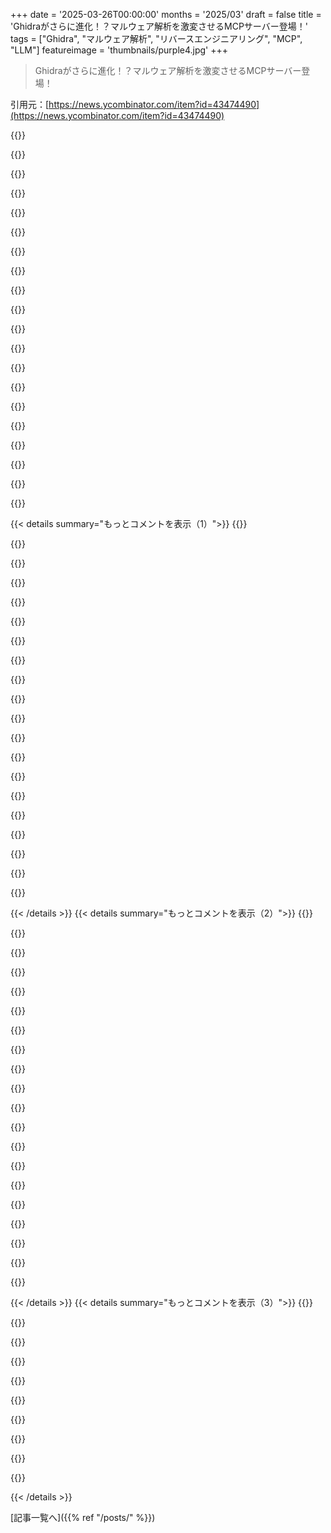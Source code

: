 +++
date = '2025-03-26T00:00:00'
months = '2025/03'
draft = false
title = 'Ghidraがさらに進化！？マルウェア解析を激変させるMCPサーバー登場！'
tags = ["Ghidra", "マルウェア解析", "リバースエンジニアリング", "MCP", "LLM"]
featureimage = 'thumbnails/purple4.jpg'
+++

> Ghidraがさらに進化！？マルウェア解析を激変させるMCPサーバー登場！

引用元：[https://news.ycombinator.com/item?id=43474490](https://news.ycombinator.com/item?id=43474490)

{{<matomeQuote body="いつかどんなバイナリファイルもワンクリックでソースコードに変換できるツールが欲しいなー。全てのゲームが“オープンソース”になったら超楽しいじゃん？今はOpenGothicとかopenageみたいなプロジェクトがあるけど、コミュニティの努力が何年も必要だしね。" userName="randomtoast" createdAt="2025-03-27T12:35:50" color="">}}

{{<matomeQuote body="今のSOTAモデルってREがマジで下手なんだよね。オープンデータで学習しても改善するとは思えない。ネット上に高品質な例が少ないし、コード書く人も積極的に難しくしてるし。" userName="airza" createdAt="2025-03-27T15:15:43" color="">}}

{{<matomeQuote body="リバースエンジニアリングを学習させるための高品質な合成データを作るのは簡単だよ。適当なオープンソースプロジェクトを使って、モデルにバイナリからコード（または同等のもの）を生成させればいいんだから。" userName="sebzim4500" createdAt="2025-03-27T16:13:24" color="#ff5c5c">}}

{{<matomeQuote body="そうだね。コード難読化ツールとか使って、もっと多様でリアルな例を作っても良いかも。" userName="ai-christianson" createdAt="2025-03-27T17:49:39" color="">}}

{{<matomeQuote body="自分のじゃないコードはオープンソースにできないよ。彼らはクリーンな新しいバージョンを実装してるんだ。逆に、企業がGPLプロジェクトを選んで、コードを逆コンパイルして、プロプライエタリとしてリリースすることもできない。" userName="gus_massa" createdAt="2025-03-27T15:26:31" color="">}}

{{<matomeQuote body="＞彼らはクリーンな新しいバージョンを実装してるんだ。<br>リバースエンジニアリングって既存のコードを分析することが多いし、それは秘密でもなんでもないよ。みんながリバースエンジニアリングの結果を議論したり共有したりするフォーラムもあるし。それがないと、元のゲームファイルを使えるような、ほぼ100%互換性のあるクローンを作るのはほぼ不可能だよ。" userName="randomtoast" createdAt="2025-03-27T15:41:57" color="#ff5733">}}

{{<matomeQuote body="LLMがコードを理解するには、ASTネイティブであるべきだと思う。コードはツリー構造なのに、モデルには構造を明示せずに線形に与えてる。今のモデルは再帰性とか真の記憶がないから、階層構造を効果的に推論できないんだよね。" userName="Xx_crazy420_xX" createdAt="2025-03-27T07:40:34" color="#45d325">}}

{{<matomeQuote body="LLMは自己回帰モデルだよね。でも、ASTの順序って存在しないかもしれない。特に計算や制御フローの並列ブランチでは。各ブランチをN個のシーケンスにほどくこともできるけど、制御フローの情報が消えちゃう。ノードの子に客観的な順序がある場合でも、{先行順, 後行順} × {幅優先, 深さ優先}の4つのトラバーサルオプションがあるしね。ARC-AGI向けのカスタムAST DSLをいじった経験から言うとね。" userName="Nesco" createdAt="2025-03-27T08:00:07" color="#ff5733">}}

{{<matomeQuote body="ARC-AGIに取り組んだことがあるって聞いて嬉しいなー。俺もちょっと触ったことあるんだ。並列ブランチがあると、トラバーサル空間がめちゃくちゃになるってのはマジでその通り。トークンレベルで曖昧だったものが、ASTでは構造化された曖昧さになるんだよね。LLMはトラバーサル空間全体を解決する必要はなくて、クリーンで抽象的なインターフェースがあればいいと思う。タイプと構造で推論できれば、Copilotみたいなツールの信頼性が爆上がりすると思う。" userName="Xx_crazy420_xX" createdAt="2025-03-27T08:40:55" color="#ff5c5c">}}

{{<matomeQuote body="＞LLMは自己回帰モデルだよね。<br>ほとんどのLLMは自己回帰モデルだけど、例外もあるよ。例えば、Mercury[0]は拡散LLMだよ。<br>[0]https://www.inceptionlabs.ai/news" userName="dragonwriter" createdAt="2025-03-27T08:39:59" color="">}}

{{<matomeQuote body="えーと、diffusion modelsの理解がめっちゃ浅いんだけど、あれって基本的には固定長の構造、特に連続空間に適用されるものだよね。木構造で使えるようにする方法もあるかもしれないけど、それはマジで簡単なことじゃないと思うよ。" userName="Nesco" createdAt="2025-03-28T10:05:27" color="">}}

{{<matomeQuote body="Autoregressive LLMsは大体において木構造じゃなくて、上限付きの線形トークン列で動いてるんだよね。それって固定長のシーケンスと同型じゃん。なんで木構造で処理する必要があると思ったのか分かんないなー。diffusion language modelsはマジで存在するし。Mercuryはプロプラだけど、LLaDAもあるよ。https://ml-gsai.github.io/LLaDA-demo/" userName="dragonwriter" createdAt="2025-03-28T15:24:20" color="#ff33a1">}}

{{<matomeQuote body="バイナリをAST形式に変換する研究ってあんまりないのかな？誰かが考えそうな気もするんだけど、見たことないんだよね。汎用的にできるのか、特定のコンパイラを知る必要があるのか？言語も特定する必要がある？あるいは、同じバイナリになる別の言語の仮説的なASTを作ったりできるのかな？" userName="gnfargbl" createdAt="2025-03-27T12:09:04" color="">}}

{{<matomeQuote body="ASTというよりグラフの方がしっくりくるな。プログラムを、元々はテキスト→ASTとしてエンコードされた、ごちゃごちゃしたデータフロー/コントロールフロー/依存関係グラフとして考えるんだよね。GNNはいくつか試みられたけど、推論への道って感じはしなかった。datalogで簡単にできることを、RL推論器にやらせるにはどうすればいいんだろう？" userName="lmeyerov" createdAt="2025-03-27T16:40:56" color="">}}

{{<matomeQuote body="コードのこと忘れちゃって、モデルに直接行動させればいいんじゃない？それが俺の予想。" userName="pilooch" createdAt="2025-03-27T14:03:47" color="">}}

{{<matomeQuote body="LLMって情報を完全に順番に処理するんだよね。それがコアな能力で、人間っぽく感じる理由だと思う。" userName="otabdeveloper4" createdAt="2025-03-27T08:26:01" color="">}}

{{<matomeQuote body="＞LLMs process information in a strictly sequential manner。”LLM”っていうクラス全体がそうってわけじゃないよ。ほとんどのLLMはautoregressiveモデルだからそうだけど、diffusion LLMもあるし、autoregressiveモデルみたいに順番じゃないんだ。<br>＞It’s their core capability<br>順番であることは能力じゃないし、LLMを定義するコアなものでもない。<br>＞and what makes them feel so anthropomorphic.<br>それにも同意できないなー。LLMが人間っぽく感じるのは、人間が他人を人間として認識する時に言語を重視するからだと思う。LLMの出力は人間の言語使用をモデル化して、人間らしさの認識に使われる重要な特徴を直接ターゲットにしてるんだ。" userName="dragonwriter" createdAt="2025-03-27T08:35:54" color="#ff5733">}}

{{<matomeQuote body="LLMのギミックは、まるで話しかけてくるかのように、順番にテキストを出力すること。それが「生きてる」とか「知的」に感じさせるんだよ。（皮肉なことに、この順番性こそが実際には知性を制限してるんだけどね。AIの盛り上がりは見た目重視で、事実じゃないんだ。）" userName="otabdeveloper4" createdAt="2025-03-27T10:51:32" color="">}}

{{<matomeQuote body="＞ That's what makes them feel “alive” and “intelligent” to us.<br>この主張の根拠は何？「A」（チャットボットは順番にテキストを出力する）は真実で、「B」（彼らは知的に感じられる）も真実だけど、「AがBを引き起こす」って主張は根拠がないじゃん。たまたま両方とも真実で、個人的に因果関係があると感じるってだけで、何も証明にならない。" userName="lucianbr" createdAt="2025-03-27T13:13:00" color="#38d3d3">}}

{{<matomeQuote body="＞ The gimmick of the LLM is that it outputs text sequentially, as if it is talking to us. That's what makes them feel “alive” and “intelligent” to us.<br>元の主張はそうだったね。でもやっぱり同意できない。彼らが生きているとか知的だと感じられるのは、人間みたいな言語を出力するからで、出力が順番に構築されるプロセスじゃないんだ。同じくらいの出力品質の非autoregressive LLMも、autoregressive LLMと同じくらい生き生きとして知的に見えるはず。tokenごとに順番に出力されるのがユーザーに見えないようなインターフェースのautoregressive LLMは、出力がストリーミングされるものと変わらず知的に見えるよ。" userName="dragonwriter" createdAt="2025-03-27T18:33:55" color="#785bff">}}

{{< details summary="もっとコメントを表示（1）">}}
{{<matomeQuote body="もしLLMが視覚的にテキストを順番に出力しないで、一度に出力したら、今ほど成功しないってことかな？" userName="rowanG077" createdAt="2025-03-27T11:28:09" color="">}}

{{<matomeQuote body="そうだよ。人間の言葉は順番に出てくる（音を一つずつ出す）。LLMがトークンごとに自動補完でこれを真似ると、人間っぽく見えるんだよね。（「成功」って言葉には異議があるけど。LLMを人間みたいな知能として売るのは、ただのギミックで詐欺まがいだよ。）" userName="otabdeveloper4" createdAt="2025-03-28T08:38:22" color="">}}

{{<matomeQuote body="完全にはそうじゃないよ。TransformerのAttentionのポイントは、トークン同士の関係を色々なレベルで計算するクロスワイズ処理なんだ。だからLLMは読むのが速いんだよ。全部の入力トークンを並行して処理してるから。LLMは外側のループでは順番にトークンを出すけど、内部の活性化関数には計画された出力全体の非シーケンシャルマップがあるのは明らかだよ。そうじゃないと、首尾一貫した文章を作ったり、動詞を最後におくドイツ語を話したりできないもん。" userName="mike_hearn" createdAt="2025-03-27T08:51:41" color="#ff5c5c">}}

{{<matomeQuote body="今MCPを呼び出せるツールって何があるの？少し読んだだけだけど、ClaudeのデスクトップアプリがローカルでMCPを使えるって知ったよ。MCPをリモートで使えるチャットインターフェースってある？ChatGPT、Claude、GeminiのウェブインターフェースでMCPのエンドポイントと関数を指定して、リモートのサーバーを呼び出せるようにしたいんだよね。GPTsとかGemsみたいに。" userName="qwertox" createdAt="2025-03-26T19:08:20" color="#45d325">}}

{{<matomeQuote body="ビデオで少し触れたけど、Claude Desktopの他に、5ireが割とモデルに依存しないローカルMCPクライアントだよ。他にもあると思う。samaも最近ChatGPT DesktopにMCPクライアント機能が「すぐ」搭載されるって言ってた。リモートクライアントについては、Cloudflareに便利なツールがあるよ。”AI Playground”を見てみて。" userName="lauriewired" createdAt="2025-03-26T19:23:43" color="#ff33a1">}}

{{<matomeQuote body="OpenAIがAgents SDKでサポートを発表したよ。https://news.ycombinator.com/item?id=43485566<br><br>https://openai.github.io/openai-agents-python/mcp/" userName="jauntywundrkind" createdAt="2025-03-26T19:43:40" color="#38d3d3">}}

{{<matomeQuote body="Cursorで使ってるよ。MCPサーバーを書くのは簡単で、CursorにTypeScriptで書いてもらうだけ。ローカルのMCPサーバーを使って、好きなリモートAPIを呼び出したり（または他のタスクを実行したり）できる。MCPサーバーはstdin/stdoutを使ってCursorと通信するよ。" userName="electroly" createdAt="2025-03-26T23:13:31" color="#ff33a1">}}

{{<matomeQuote body="Librechatを使ってるけど、かなり機能が充実してると思う。Obsidian MCPを更新して、最新の日記エントリがセラピストのように振る舞うようにしたんだ。設定例はこちら：https://www.jevy.org/articles/obsidian-mcps-to-work-with-not..." userName="jevyjevjevs" createdAt="2025-03-27T11:04:42" color="#ff5733">}}

{{<matomeQuote body="@jevyjevjevsさん、サイトのブログにRSSフィードを追加してくれませんか？興味深くて役立つ記事がいくつかありました。購読したいのですが、RSSまたはメール購読が見当たりません。" userName="dockerd" createdAt="2025-03-27T11:39:03" color="">}}

{{<matomeQuote body="SAM（Solace Agent Mesh）でMCPサーバーを使えるよ。チャットインターフェースがあって、リモートで実行できる。リモートで一番簡単なのは、無料のSlackワークスペースを使ってSAMにSlack連携することかな。そうすれば、ブラウザUIを提供するために穴をあける必要はないよ。https://github.com/SolaceLabs/solace-agent-mesh" userName="efunnekol" createdAt="2025-03-26T19:56:05" color="#ff33a1">}}

{{<matomeQuote body="おっ、同じ疑問持ってた人いたんだ！Google検索したら、ここにリストがあったよ：<br>https://github.com/punkpeye/awesome-mcp-clients" userName="nekitamo" createdAt="2025-03-26T19:42:11" color="#45d325">}}

{{<matomeQuote body="サーバーのリストはこっちにあるね：<br>https://github.com/punkpeye/awesome-mcp-servers" userName="lordviet" createdAt="2025-03-26T21:46:20" color="#ff5c5c">}}

{{<matomeQuote body="BlockのGooseってツールがMCP使ってるらしいよ。<br>https://block.github.io/goose/" userName="salgorithm" createdAt="2025-03-26T20:00:35" color="">}}

{{<matomeQuote body="Gooseをうまく使うコツってあるのかな？ちょっと試したけど、手動で設定したOpen Web UIに比べて不安定だったんだよね。" userName="hedgehog" createdAt="2025-03-27T02:15:38" color="">}}

{{<matomeQuote body="Unity、Blender、Photoshopにも、MCP連携機能があるみたい。GitHubで探せるよ。" userName="fixprix" createdAt="2025-03-26T22:23:30" color="">}}

{{<matomeQuote body="プロキシサーバーを使えば、MCPサーバーをリモートで実行できるかもね。" userName="mettamage" createdAt="2025-03-26T19:59:48" color="">}}

{{<matomeQuote body="CursorがMCPをサポートしてると思うよ。" userName="asphodel_gray" createdAt="2025-03-26T20:10:41" color="">}}

{{<matomeQuote body="前にGhidraとLLMを連携させた動画も良かったよ。<br>https://news.ycombinator.com/item?id=42860849<br>Malimite – iOS and macOS Decompiler<br>https://news.ycombinator.com/item?id=42829402<br>Jan, 2025 (37 comments)" userName="mdaniel" createdAt="2025-03-26T14:25:32" color="#ff33a1">}}

{{<matomeQuote body="まだ彼女のYouTubeチャンネルを見たことないなら、チェックしてみて！技術的な内容も面白いけど、レトロなOSグラフィックを使った編集も楽しいよ。" userName="sorenjan" createdAt="2025-03-26T21:54:18" color="#45d325">}}

{{<matomeQuote body="マジですごいよね。技術的なコンテンツ、動画と連携したGitHubのリポジトリ、セットデザイン、レトロな編集…大手スタジオの作品よりもクオリティが高いものが多いと思う。" userName="foooorsyth" createdAt="2025-03-27T02:46:49" color="#ff5c5c">}}


{{< /details >}}
{{< details summary="もっとコメントを表示（2）">}}
{{<matomeQuote body="radare2用のもあるよ:<br>https://github.com/dnakov/radare2-mcp" userName="npace12" createdAt="2025-03-26T20:04:27" color="">}}

{{<matomeQuote body="もし全てのバイナリが完璧にリバースエンジニアリングできるようになったら、セキュリティはどう変わると思う？" userName="ngneer" createdAt="2025-03-27T01:07:37" color="">}}

{{<matomeQuote body="みんなプロプライエタリなプログラムを、サーバーと通信するただのクライアントに置き換えるんじゃない？それか、準同型暗号に全力投球するか。" userName="LegionMammal978" createdAt="2025-03-27T02:43:24" color="#ff5c5c">}}

{{<matomeQuote body="形式的に証明されたシステムだけが安全になるだろうね。" userName="ynniv" createdAt="2025-03-27T02:45:03" color="">}}

{{<matomeQuote body="アセンブリが読めれば、全てはオープンソースみたいなもんだよ。" userName="xeckr" createdAt="2025-03-27T01:31:56" color="">}}

{{<matomeQuote body="セキュアエンクレーブがほとんどのコンピュータに現れるだろうね。暗号化なしに何も実行されなくなるかも。" userName="gosub100" createdAt="2025-03-27T14:35:04" color="#ff5c5c">}}

{{<matomeQuote body="ghidraからLLMにコピペして解析させようとしたけど、うまくいかなかったんだよね。ベンチマークとかあると嬉しいな。" userName="brokensegue" createdAt="2025-03-26T03:01:59" color="">}}

{{<matomeQuote body="一度だけ試したけど、逆の経験をしたよ。PS2のゲームから5つくらいの関連関数を与えたら、グラフィックスコードに関連するものだと正しく推論して、パラメータに適切な型と名前を付けたんだ。もちろん、これは当たるも八卦当たらぬも八卦だと思うけど。" userName="Everdred2dx" createdAt="2025-03-26T05:27:38" color="#ff5c5c">}}

{{<matomeQuote body="同じような経験をしたよ。ghidraからの不安定なデコンパイルを取ってきて、パラメータと関数に名前を付けることができたんだ。文字列内の単一の名前に基づいてゲームを把握することもできた。ラベル付けされたデコンパイルの私の読み方に基づくと、それはおおむね正しそうに見えた。そして間違いなく私よりずっと速い。たとえ１００％頼らなくても、間違いなく関数の素晴らしい下書きパスだった。" userName="strstr" createdAt="2025-03-27T04:30:01" color="#ff5733">}}

{{<matomeQuote body="ほとんどの場合、トレーニングデータから認識された、どこかに紛れ込んだシンボルがあっただけだと思うよ。" userName="cedws" createdAt="2025-03-26T06:45:26" color="">}}

{{<matomeQuote body="それどこから来てるの？ランダムなPS2ゲームのコードシンボルが学習データに入ってる可能性はめっちゃ低いと思うよ。コードを理解して書き換える能力があるって方がずっとありそう。LLMが何年も前からやってることじゃん。" userName="rowanG077" createdAt="2025-03-26T17:52:43" color="">}}

{{<matomeQuote body="親コメントは経験なしで想像で言ってるね。LLMは16進数とかバイトコードとかbase64とかrot13とかも理解できるんだよ。俺はいつもLLMを使ってバイトコードをデコンパイルしてるよ。" userName="sitkack" createdAt="2025-03-26T18:02:46" color="#45d325">}}

{{<matomeQuote body="こういう系のベンチマークをどう作るかずっと考えてるんだけど、LLMを審査員にする以外に良いアイデアが浮かばないんだよね（でもすぐぐちゃぐちゃになる）。現在のニューラルデコンパイルの試みが、構文エラーなしで再コンパイルできるか、とか、再コンパイルの機能的な同等性とか、一見意味のないベンチマークで評価されてる理由もわかる気がする。" userName="rfoo" createdAt="2025-03-26T18:22:28" color="">}}

{{<matomeQuote body="えー、特にリバースエンジニアリングに関しては、最高のベンチマークがあるじゃん。オリジナルのコードをチェックできるんだから。" userName="vessenes" createdAt="2025-03-26T20:16:39" color="#ff33a1">}}

{{<matomeQuote body="それってLLMを審査員にする必要があるよね。" userName="brokensegue" createdAt="2025-03-27T02:58:09" color="">}}

{{<matomeQuote body="いや、そんなことないよ。実際のソースコードとdiffを取ればいいだけじゃん。実際のdiffよりはもっとファジーで連続的なものになるだろうけど、それでも。" userName="dataangel" createdAt="2025-03-27T11:40:19" color="#ff33a1">}}

{{<matomeQuote body="機能的な同等性に加えて、ニューラルデコンパイルの重要な価値は、それが復元したシンボル（関数名、変数名、メンバ名を含む構造体定義）にあるよね。もしLLMが、元々“find_pool”と呼ばれてた関数に対して“FindFirstFitContainer”を予測したとしたら、これは正しいの？間違い？26.333%正解？" userName="rfoo" createdAt="2025-03-30T09:58:39" color="">}}

{{<matomeQuote body="2つのコード片が同等であることを証明するのって、めっちゃ難しいよね（計算不可能）。" userName="brokensegue" createdAt="2025-03-27T12:28:17" color="">}}

{{<matomeQuote body="MCPサーバーの“カタログ”を作ってる人いる？Githubで検索しても、なかなか見つからないんだよね。" userName="Everdred2dx" createdAt="2025-03-27T04:22:31" color="">}}

{{<matomeQuote body="最近、MCPサーバーのリストみたいなウェブサイトがめっちゃ増えてる気がする。<br>例えば：<br>＞https:／／mcpservers．org／”<br>＞https:／／glama．ai／mcp／servers”<br>＞https:／／www．claudemcp．com／servers”<br>それにいつものGitHubのやつ：<br>＞https:／／github．com／punkpeye／awesome-mcp-servers”<br>マジで流行ってるね。" userName="meander_water" createdAt="2025-03-27T04:58:07" color="#ff5733">}}


{{< /details >}}
{{< details summary="もっとコメントを表示（3）">}}
{{<matomeQuote body="ちょっと詳しく説明するね。全部のMCPサーバーをインデックスしてるんだけど、中にはMCPサーバー自体をリモートでホストしてくれるサービスもあるんだ。Glamaとかmcp.runとか、最近だとCloudflareもその仲間入りしてるよ。" userName="knowaveragejoe" createdAt="2025-03-27T06:27:32" color="#785bff">}}

{{<matomeQuote body="これらのMCPレジストリって、MCPサーバーも公開してるのかな？そうすればクライアントはレジストリを使ってMCPサーバーを自動で見つけられるよね。" userName="Klaster_1" createdAt="2025-03-28T13:20:24" color="">}}

{{<matomeQuote body="すでにディレクトリはいくつかあるよ。いくつかメモにまとめたから見てみて。<br>https://notes.dsebastien.net/30+Areas/33+Permanent+notes/33…" userName="dSebastien" createdAt="2025-03-27T06:37:47" color="">}}

{{<matomeQuote body="https://www.mcpt.com/" userName="cocoflunchy" createdAt="2025-03-27T10:01:18" color="">}}

{{<matomeQuote body="これすごくいいね！でもMCPサーバーにもっと機能があったら嬉しいな。例えば、プログラムの任意のアドレスを読み書きできるとか。前にXORされた命令を自己解凍するCTFの問題に取り組んだんだけど、XORされたアドレスの値を読みたかったんだ。" userName="celesian" createdAt="2025-03-27T03:26:27" color="#ff33a1">}}

{{<matomeQuote body="関連情報（マージされたもの）：GhidraMCP: AIがマルウェアをリバースエンジニアリング [動画] - https://news.ycombinator.com/item?id=43475025" userName="dang" createdAt="2025-03-26T17:45:20" color="">}}

{{<matomeQuote body="REは正確さと注意深い推論が必要な作業で、LLMの推論は当てにならない。LLMは推論が苦手だから、AIに僕らの仕事は奪えないね。" userName="userbinator" createdAt="2025-03-27T04:12:49" color="">}}

{{<matomeQuote body="そうとは限らないよ。“まあまあ”とか“十分”って思えるレベルでいいなら、今のLLMでも十分代わりになる。色々壊しながらもね。" userName="iugtmkbdfil834" createdAt="2025-03-27T04:38:54" color="">}}

{{<matomeQuote body="パンドラの箱を開けちゃったね。" userName="enigma101" createdAt="2025-03-27T11:47:50" color="">}}

{{<matomeQuote body="lauriewired、愛してる。" userName="dprophecyguy" createdAt="2025-03-27T03:42:37" color="">}}


{{< /details >}}


[記事一覧へ]({{% ref "/posts/" %}})
